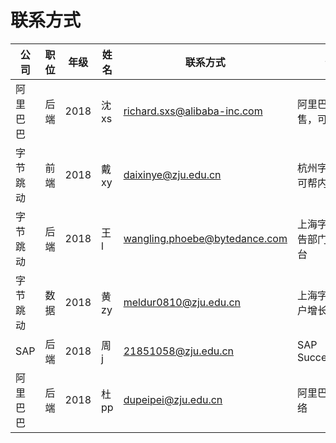 # 联系方式

| 公司     | 职位 | 年级 | 姓名  | 联系方式                      | 备注                           |
| -------- | ---- | ---- | ----- | ----------------------------- | ------------------------------ |
| 阿里巴巴 | 后端 | 2018 | 沈 xs | richard.sxs@alibaba-inc.com   | 阿里巴巴新零售，可内推         |
| 字节跳动 | 前端 | 2018 | 戴 xy | daixinye@zju.edu.cn           | 杭州字节跳动，可帮内推         |
| 字节跳动 | 后端 | 2018 | 王 l  | wangling.phoebe@bytedance.com | 上海字节跳动广告部门商业化平台 |
| 字节跳动 | 数据 | 2018 | 黄 zy | meldur0810@zju.edu.cn         | 上海字节跳动用户增长部门       |
| SAP      | 后端 | 2018 | 周 j  | 21851058@zju.edu.cn           | SAP SuccessFactors             |
| 阿里巴巴 | 后端 | 2018 | 杜 pp | dupeipei@zju.edu.cn           | 阿里巴巴菜鸟网络              |
